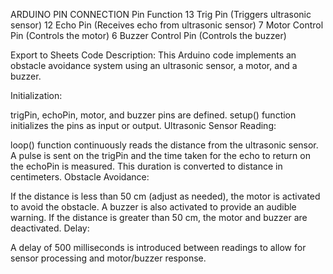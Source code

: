 ARDUINO PIN CONNECTION
Pin	Function
13	Trig Pin (Triggers ultrasonic sensor)
12	Echo Pin (Receives echo from ultrasonic sensor)
7	Motor Control Pin (Controls the motor)
6	Buzzer Control Pin (Controls the buzzer)

Export to Sheets
Code Description:
This Arduino code implements an obstacle avoidance system using an ultrasonic sensor, a motor, and a buzzer.

Initialization:

trigPin, echoPin, motor, and buzzer pins are defined.
setup() function initializes the pins as input or output.
Ultrasonic Sensor Reading:

loop() function continuously reads the distance from the ultrasonic sensor.
A pulse is sent on the trigPin and the time taken for the echo to return on the echoPin is measured.
This duration is converted to distance in centimeters.
Obstacle Avoidance:

If the distance is less than 50 cm (adjust as needed), the motor is activated to avoid the obstacle.
A buzzer is also activated to provide an audible warning.
If the distance is greater than 50 cm, the motor and buzzer are deactivated.
Delay:

A delay of 500 milliseconds is introduced between readings to allow for sensor processing and motor/buzzer response.
